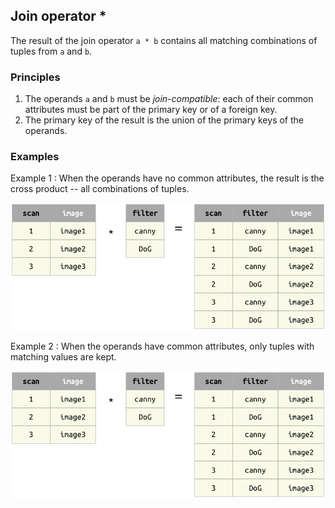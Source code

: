 ## Join operator *
The result of the join operator `a * b` contains all matching combinations of tuples from `a` and `b`.

### Principles
1. The operands `a` and `b` must be *join-compatible*: each of their common attributes must be part of the primary key or of a foreign key.
2. The primary key of the result is the union of the primary keys of the operands.

### Examples

Example 1
: When the operands have no common attributes, the result is the cross product -- all combinations of tuples.

![](images/join-example1.png)

Example 2
: When the operands have common attributes, only tuples with matching values are kept.

![](images/join-example1.png)

